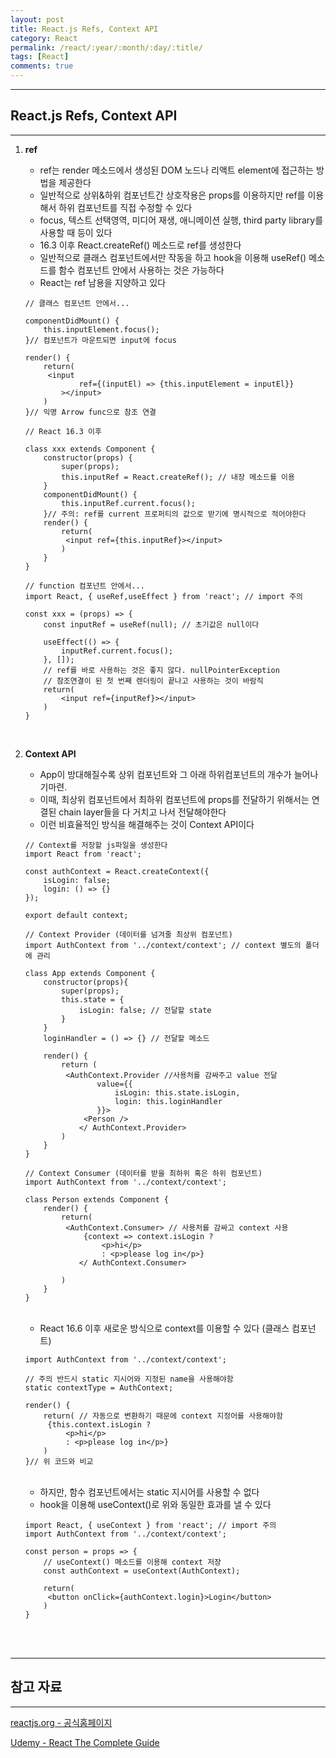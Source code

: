 ```yaml
---
layout: post
title: React.js Refs, Context API
category: React
permalink: /react/:year/:month/:day/:title/
tags: [React]
comments: true
---
```


---

## React.js Refs, Context API

---

1. **ref**

   * ref는 render 메소드에서 생성된 DOM 노드나 리액트 element에 접근하는 방법을 제공한다
   * 일반적으로 상위&하위 컴포넌트간 상호작용은 props를 이용하지만 ref를 이용해서 하위 컴포넌트를 직접 수정할 수 있다
   * focus, 텍스트 선택영역, 미디어 재생, 애니메이션 실행, third party library를 사용할 때 등이 있다
   * 16.3 이후 React.createRef() 메소드로 ref를 생성한다
   * 일반적으로 클래스 컴포넌트에서만 작동을 하고 hook을 이용해 useRef() 메소드를 함수 컴포넌트 안에서 사용하는 것은 가능하다
   * React는 ref 남용을 지양하고 있다

   ```react
   // 클래스 컴포넌트 안에서...
   
   componentDidMount() {
       this.inputElement.focus();
   }// 컴포넌트가 마운트되면 input에 focus
   
   render() {
       return(
       	<input 
               ref={(inputEl) => {this.inputElement = inputEl}}
           ></input>
       )
   }// 익명 Arrow func으로 참조 연결
   ```

   ```react
   // React 16.3 이후
   
   class xxx extends Component {
       constructor(props) {
           super(props);
           this.inputRef = React.createRef(); // 내장 메소드를 이용
       }
       componentDidMount() {
           this.inputRef.current.focus();
       }// 주의: ref를 current 프로퍼티의 값으로 받기에 명시적으로 적어야한다 
       render() {
           return(
           	<input ref={this.inputRef}></input>
           )
       }
   }
   ```

   ```react
   // function 컴포넌트 안에서...
   import React, { useRef,useEffect } from 'react'; // import 주의
   
   const xxx = (props) => {
       const inputRef = useRef(null); // 초기값은 null이다
       
       useEffect(() => {
           inputRef.current.focus();
       }, []);
       // ref를 바로 사용하는 것은 좋지 않다. nullPointerException
       // 참조연결이 된 첫 번째 렌더링이 끝나고 사용하는 것이 바람직
       return(
           <input ref={inputRef}></input>
       )
   }
   ```

   <br>

2. **Context API**

   * App이 방대해질수록 상위 컴포넌트와 그 아래 하위컴포넌트의 개수가 늘어나기마련.
   * 이때, 최상위 컴포넌트에서 최하위 컴포넌트에 props를 전달하기 위해서는 연결된 chain layer들을 다 거치고 나서 전달해야한다
   * 이런 비효율적인 방식을 해결해주는 것이 Context API이다

   ```react
   // Context를 저장할 js파일을 생성한다
   import React from 'react';
   
   const authContext = React.createContext({
       isLogin: false;
       login: () => {}
   });
   
   export default context;
   ```

   ```react
   // Context Provider (데이터를 넘겨줄 최상위 컴포넌트)
   import AuthContext from '../context/context'; // context 별도의 폴더에 관리
   
   class App extends Component {
       constructor(props){
           super(props);
           this.state = {
               isLogin: false; // 전달할 state
           }
       }
       loginHandler = () => {} // 전달할 메소드
      
       render() {
           return (
           	<AuthContext.Provider //사용처를 감싸주고 value 전달
                   value={{
                       isLogin: this.state.isLogin,
                       login: this.loginHandler
                   }}>
               	<Person />
               </ AuthContext.Provider>
           )
       }
   }
   ```

   ```react
   // Context Consumer (데이터를 받을 최하위 혹은 하위 컴포넌트)
   import AuthContext from '../context/context';
   
   class Person extends Component {
       render() {
           return(
           	<AuthContext.Consumer> // 사용처를 감싸고 context 사용
               	{context => context.isLogin ? 
                   	<p>hi</p>
                   	: <p>please log in</p>}
               </ AuthContext.Consumer>
           
           )
       }
   }
   ```

   <br>

   * React 16.6 이후 새로운 방식으로 context를 이용할 수 있다 (클래스 컴포넌트)

   ```react
   import AuthContext from '../context/context';
   
   // 주의 반드시 static 지시어와 지정된 name을 사용해야함
   static contextType = AuthContext;
   
   render() {
       return( // 자동으로 변환하기 때문에 context 지정어를 사용해야함
       	{this.context.isLogin ? 
           	<p>hi</p>
           	: <p>please log in</p>}
       )
   }// 위 코드와 비교
   ```

   <br>

   * 하지만, 함수 컴포넌트에서는 static 지시어를 사용할 수 없다
   * hook을 이용해 useContext()로 위와 동일한 효과를 낼 수 있다 

   ```react
   import React, { useContext } from 'react'; // import 주의
   import AuthContext from '../context/context';
   
   const person = props => {
       // useContext() 메소드를 이용해 context 저장
       const authContext = useContext(AuthContext);
       
       return(
       	<button onClick={authContext.login}>Login</button>
       )
   }
   ```

<br>

<br>

---

## 참고 자료

---

[reactjs.org - 공식홈페이지](https://ko.reactjs.org/tutorial/tutorial.html)

[Udemy - React The Complete Guide](https://www.udemy.com/course/react-the-complete-guide-incl-redux/)
